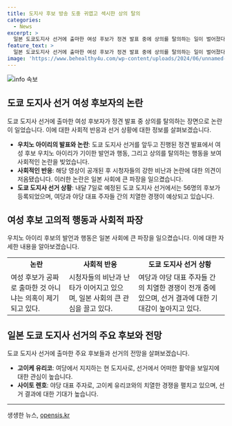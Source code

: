 ```yaml
---
title: 도지사 후보 방송 도중 귀엽고 섹시한 상의 탈의
categories:
  - News
excerpt: >
  일본 도쿄도지사 선거에 출마한 여성 후보가 정견 발표 중에 상의를 탈의하는 일이 벌어졌다. 이로 인해 화제가 된 이 여성 후보는 귀엽고 섹시하다며 자신의 매력을 강조하고 일본 사회에서 논란을 일으켰다. 이로 인해 시청자들의 비난이 쇄도하고 있으며, 선거는 역대 최다인 56명의 후보가 등록한 가운데 여당과 야당 대표 주자가 경합 중인 상황이다. 일본 도쿄도지사 선거는 내달 7일 투표 예정이다. 클릭해서 계속 읽기: #일본 #선거 #일본도쿄도지사 #여성후보탈의 #정견방송
feature_text: >
  일본 도쿄도지사 선거에 출마한 여성 후보가 정견 발표 중에 상의를 탈의하는 일이 벌어졌다. 이로 인해 화제가 된 이 여성 후보는 귀엽고 섹시하다며 자신의 매력을 강조하고 일본 사회에서 논란을 일으켰다. 이로 인해 시청자들의 비난이 쇄도하고 있으며, 선거는 역대 최다인 56명의 후보가 등록한 가운데 여당과 야당 대표 주자가 경합 중인 상황이다. 일본 도쿄도지사 선거는 내달 7일 투표 예정이다. 클릭해서 계속 읽기: #일본 #선거 #일본도쿄도지사 #여성후보탈의 #정견방송
image: 'https://www.behealthy4u.com/wp-content/uploads/2024/06/unnamed-file.png'
---
```


<p><img src="https://www.behealthy4u.com/wp-content/uploads/2024/06/unnamed-file.png" alt="info 속보" /></p>

<h2 data-ke-size="size26">도쿄 도지사 선거 여성 후보자의 논란</h2>

<p data-ke-size="size16">도쿄 도지사 선거에 출마한 여성 후보자가 정견 발표 중 상의를 탈의하는 장면으로 논란이 일었습니다. 이에 대한 사회적 반응과 선거 상황에 대한 정보를 살펴보겠습니다.</p>

<ul>
    <li><strong>우치노 아이리의 발표와 논란</strong>: 도쿄 도지사 선거를 앞두고 진행된 정견 발표에서 여성 후보 우치노 아이리가 기이한 발언과 행동, 그리고 상의를 탈의하는 행동을 보여 사회적인 논란을 빚었습니다.</li>
    <li><strong>사회적인 반응</strong>: 해당 영상이 공개된 후 시청자들의 강한 비난과 논란에 대한 의견이 저옴됐습니다. 이러한 논란은 일본 사회에 큰 파장을 일으켰습니다.</li>
    <li><strong>도쿄 도지사 선거 상황</strong>: 내달 7일로 예정된 도쿄 도지사 선거에서는 56명의 후보가 등록되었으며, 여당과 야당 대표 주자들 간의 치열한 경쟁이 예상되고 있습니다.</li>
</ul>

<h2 data-ke-size="size26">여성 후보 고의적 행동과 사회적 파장</h2>

<p data-ke-size="size16">우치노 아이리 후보의 발언과 행동은 일본 사회에 큰 파장을 일으켰습니다. 이에 대한 자세한 내용을 알아보겠습니다.</p>

<table>
    <tr>
        <td style="text-align: center; height: 17px;"><b>논란</b></td>
        <td style="text-align: center; height: 17px;"><b>사회적 반응</b></td>
        <td style="text-align: center; height: 17px;"><b>도쿄 도지사 선거 상황</b></td>
    </tr>
    <tr>
        <td>여성 후보가 공짜로 출마한 것 아니냐는 의혹이 제기되고 있다.</td>
        <td>시청자들의 비난과 난타가 이어지고 있으며, 일본 사회의 큰 관심을 끌고 있다.</td>
        <td>여당과 야당 대표 주자들 간의 치열한 경쟁이 전개 중에 있으며, 선거 결과에 대한 기대감이 높아지고 있다.</td>
    </tr>
</table>

<h2 data-ke-size="size26">일본 도쿄 도지사 선거의 주요 후보와 전망</h2>

<p data-ke-size="size16">도쿄 도지사 선거에 출마한 주요 후보들과 선거의 전망을 살펴보겠습니다.</p>

<ul>
    <li><strong>고이케 유리코</strong>: 여당에서 지지하는 현 도지사로, 선거에서 어떠한 활약을 보일지에 대한 관심이 높습니다.</li>
    <li><strong>사이토 렌호</strong>: 야당 대표 주자로, 고이케 유리코와의 치열한 경쟁을 펼치고 있으며, 선거 결과에 대한 기대가 높습니다.</li>
</ul>

<hr>
생생한 뉴스, <a href="https://opensis.kr" rel="dofollow">opensis.kr</a>


